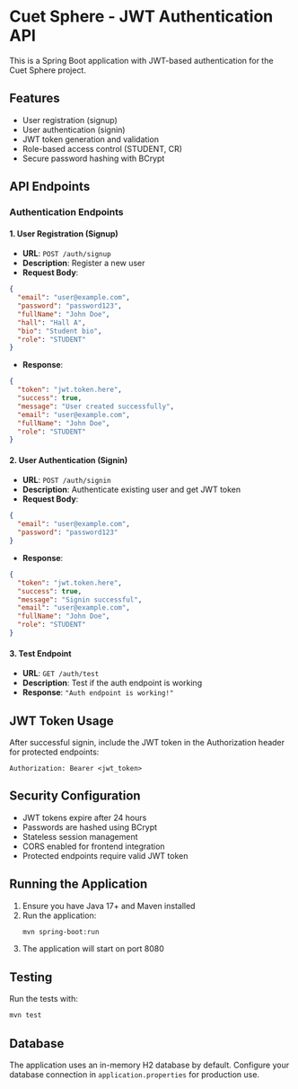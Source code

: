 # Cuet Sphere - JWT Authentication API

This is a Spring Boot application with JWT-based authentication for the Cuet Sphere project.

## Features

- User registration (signup)
- User authentication (signin)
- JWT token generation and validation
- Role-based access control (STUDENT, CR)
- Secure password hashing with BCrypt

## API Endpoints

### Authentication Endpoints

#### 1. User Registration (Signup)
- **URL**: `POST /auth/signup`
- **Description**: Register a new user
- **Request Body**:
```json
{
  "email": "user@example.com",
  "password": "password123",
  "fullName": "John Doe",
  "hall": "Hall A",
  "bio": "Student bio",
  "role": "STUDENT"
}
```
- **Response**:
```json
{
  "token": "jwt.token.here",
  "success": true,
  "message": "User created successfully",
  "email": "user@example.com",
  "fullName": "John Doe",
  "role": "STUDENT"
}
```

#### 2. User Authentication (Signin)
- **URL**: `POST /auth/signin`
- **Description**: Authenticate existing user and get JWT token
- **Request Body**:
```json
{
  "email": "user@example.com",
  "password": "password123"
}
```
- **Response**:
```json
{
  "token": "jwt.token.here",
  "success": true,
  "message": "Signin successful",
  "email": "user@example.com",
  "fullName": "John Doe",
  "role": "STUDENT"
}
```

#### 3. Test Endpoint
- **URL**: `GET /auth/test`
- **Description**: Test if the auth endpoint is working
- **Response**: `"Auth endpoint is working!"`

## JWT Token Usage

After successful signin, include the JWT token in the Authorization header for protected endpoints:

```
Authorization: Bearer <jwt_token>
```

## Security Configuration

- JWT tokens expire after 24 hours
- Passwords are hashed using BCrypt
- Stateless session management
- CORS enabled for frontend integration
- Protected endpoints require valid JWT token

## Running the Application

1. Ensure you have Java 17+ and Maven installed
2. Run the application:
   ```bash
   mvn spring-boot:run
   ```
3. The application will start on port 8080

## Testing

Run the tests with:
```bash
mvn test
```

## Database

The application uses an in-memory H2 database by default. Configure your database connection in `application.properties` for production use. 